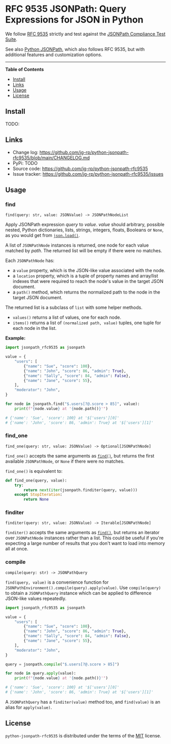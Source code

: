 # RFC 9535 JSONPath: Query Expressions for JSON in Python

We follow [RFC 9535](https://datatracker.ietf.org/doc/html/rfc9535) strictly and test against the [JSONPath Compliance Test Suite](https://github.com/jsonpath-standard/jsonpath-compliance-test-suite).

See also [Python JSONPath](https://github.com/jg-rp/python-jsonpath), which also follows RFC 9535, but with additional features and customization options.

---

**Table of Contents**

- [Install](#install)
- [Links](#links)
- [Usage](#usage)
- [License](#license)

## Install

TODO:

## Links

- Change log: https://github.com/jg-rp/python-jsonpath-rfc9535/blob/main/CHANGELOG.md
- PyPi: TODO
- Source code: https://github.com/jg-rp/python-jsonpath-rfc9535
- Issue tracker: https://github.com/jg-rp/python-jsonpath-rfc9535/issues

## Usage

### find

`find(query: str, value: JSONValue) -> JSONPathNodeList`

Apply JSONPath expression _query_ to _value_. _value_ should arbitrary, possible nested, Python dictionaries, lists, strings, integers, floats, Booleans or `None`, as you would get from [`json.load()`](https://docs.python.org/3/library/json.html#json.load).

A list of `JSONPathNode` instances is returned, one node for each value matched by _path_. The returned list will be empty if there were no matches.

Each `JSONPathNode` has:

- a `value` property, which is the JSON-like value associated with the node.
- a `location` property, which is a tuple of property names and array/list indexes that were required to reach the node's value in the target JSON document.
- a `path()` method, which returns the normalized path to the node in the target JSON document.

The returned list is a subclass of `list` with some helper methods.

- `values()` returns a list of values, one for each node.
- `items()` returns a list of `(normalized path, value)` tuples, one tuple for each node in the list.

**Example:**

```python
import jsonpath_rfc9535 as jsonpath

value = {
    "users": [
        {"name": "Sue", "score": 100},
        {"name": "John", "score": 86, "admin": True},
        {"name": "Sally", "score": 84, "admin": False},
        {"name": "Jane", "score": 55},
    ],
    "moderator": "John",
}

for node in jsonpath.find("$.users[?@.score > 85]", value):
    print(f"{node.value} at '{node.path()}'")

# {'name': 'Sue', 'score': 100} at '$['users'][0]'
# {'name': 'John', 'score': 86, 'admin': True} at '$['users'][1]'
```

### find_one

`find_one(query: str, value: JSONValue) -> Optional[JSONPathNode]`

`find_one()` accepts the same arguments as [`find()`](#findquery-value), but returns the first available `JSONPathNode`, or `None` if there were no matches.

`find_one()` is equivalent to:

```python
def find_one(query, value):
    try:
        return next(iter(jsonpath.finditer(query, value)))
    except StopIteration:
        return None
```

### finditer

`finditer(query: str, value: JSONValue) -> Iterable[JSONPathNode]`

`finditer()` accepts the same arguments as [`find()`](#findquery-value), but returns an iterator over `JSONPathNode` instances rather than a list. This could be useful if you're expecting a large number of results that you don't want to load into memory all at once.

### compile

`compile(query: str) -> JSONPathQuery`

`find(query, value)` is a convenience function for `JSONPathEnvironment().compile(query).apply(value)`. Use `compile(query)` to obtain a `JSONPathQuery` instance which can be applied to difference JSON-like values repeatedly.

```python
import jsonpath_rfc9535 as jsonpath

value = {
    "users": [
        {"name": "Sue", "score": 100},
        {"name": "John", "score": 86, "admin": True},
        {"name": "Sally", "score": 84, "admin": False},
        {"name": "Jane", "score": 55},
    ],
    "moderator": "John",
}

query = jsonpath.compile("$.users[?@.score > 85]")

for node in query.apply(value):
    print(f"{node.value} at '{node.path()}'")

# {'name': 'Sue', 'score': 100} at '$['users'][0]'
# {'name': 'John', 'score': 86, 'admin': True} at '$['users'][1]'
```

A `JSONPathQuery` has a `finditer(value)` method too, and `find(value)` is an alias for `apply(value)`.

## License

`python-jsonpath-rfc9535` is distributed under the terms of the [MIT](https://spdx.org/licenses/MIT.html) license.

```

```
